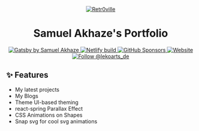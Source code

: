 <p align="center">
    <a href='https://rtrvl-portfolio.netlify.app/' target='_blank'><img src='https://i.postimg.cc/90JPB97v/logo.png' border='0' alt="Retr0ville"/></a>
</p>
<h1 align="center">
  Samuel Akhaze's Portfolio
</h1>

<p align="center">
  <a href="https://github.com/Retr0ville/rtrvl-portfolio/blob/master/LICENSE">
    <img src="https://img.shields.io/badge/license-MIT-blue.svg" alt="Gatsby by Samuel Akhaze" />
  </a>
    <a href="https://app.netlify.com/sites/rtrvl-portfolio/deploys">
    <img src="https://api.netlify.com/api/v1/badges/bb99dc20-1af7-4a63-b4e9-c262ec4fc20a/deploy-status" alt="Netlify build" />
  </a>
  <a href="https://github.com/sponsors/Retr0ville">
    <img alt="GitHub Sponsors" src="https://img.shields.io/github/sponsors/Retr0ville">
  </a>
  <a href="https://rtrvl-portfolio.netlify.app/">
    <img alt="Website" src="https://img.shields.io/badge/-website-blue">
  </a>
  <a href="https://dev.to/retr0ville">
    <img src="https://img.shields.io/badge/dev.to-0A0A0A?style=for-the-badge&logo=devdotto&logoColor=white" alt="Follow @lekoarts_de" />
  </a>
</p>



## ✨ Features
- My latest projects
- My Blogs
- Theme UI-based theming
- react-spring Parallax Effect
- CSS Animations on Shapes
- Snap svg for cool svg animations
